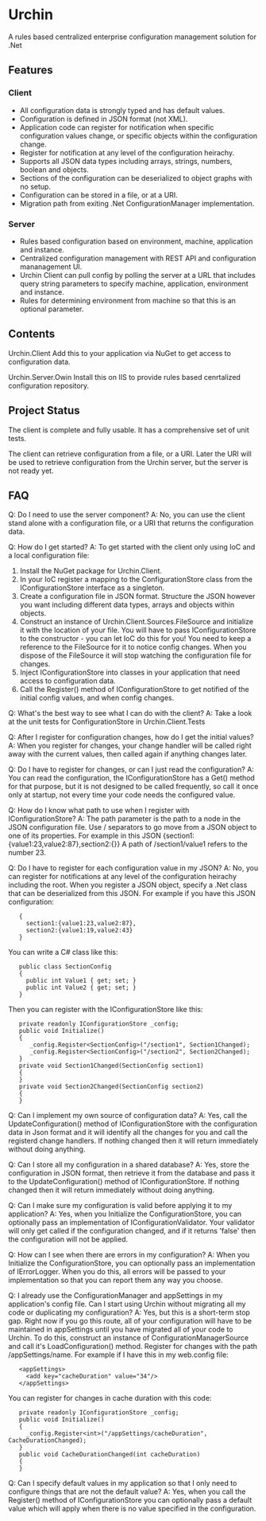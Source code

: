 # Urchin
A rules based centralized enterprise configuration management solution for .Net

## Features
### Client
* All configuration data is strongly typed and has default values.
* Configuration is defined in JSON format (not XML).
* Application code can register for notification when specific configuration
  values change, or specific objects within the configuration change.
* Register for notification at any level of the configuration heirachy.
* Supports all JSON data types including arrays, strings, numbers, boolean and objects.
* Sections of the configuration can be deserialized to object graphs with no setup.
* Configuration can be stored in a file, or at a URI.
* Migration path from exiting .Net ConfigurationManager implementation.

### Server
* Rules based configuration based on environment, machine, application and instance.
* Centralized configuration management with REST API and configuration mananagement UI.
* Urchin Client can pull config by polling the server at a URL that includes query
  string parameters to specify machine, application, environment and instance.
* Rules for determining environment from machine so that this is an optional parameter.

## Contents
Urchin.Client
	Add this to your application via NuGet to get access to configuration data.

Urchin.Server.Owin
	Install this on IIS to provide rules based cenrtalized configuration repository.

## Project Status
The client is complete and fully usable. It has a comprehensive set of unit tests.

The client can retrieve configuration from a file, or a URI. Later the URI will
be used to retrieve configuration from the Urchin server, but the server is not
ready yet.

## FAQ

Q: Do I need to use the server component?
A: No, you can use the client stand alone with a configuration file, or a URI 
   that returns the configuration data.

Q: How do I get started?
A: To get started with the client only using IoC and a local configuration file:
   1. Install the NuGet package for Urchin.Client.
   2. In your IoC register a mapping to the ConfigurationStore class from the
      IConfigurationStore interface as a singleton.
   3. Create a configuration file in JSON format. Structure the JSON however you
      want including different data types, arrays and objects within objects.
   4. Construct an instance of Urchin.Client.Sources.FileSource and initialize
      it with the location of your file. You will have to pass IConfigurationStore 
      to the constructor - you can let IoC do this for you!
      You need to keep a reference to the FileSource for it to notice config
      changes. When you dispose of the FileSource it will stop watching the 
      configuration file for changes.
   5. Inject IConfigurationStore into classes in your application that need 
      access to configuration data.
   6. Call the Register<T>() method of IConfigurationStore to get notified 
      of the initial config values, and when config changes.

Q: What's the best way to see what I can do with the client?
A: Take a look at the unit tests for ConfigurationStore in Urchin.Client.Tests

Q: After I register for configuration changes, how do I get the initial values?
A: When you register for changes, your change handler will be called right away
   with the current values, then called again if anything changes later.

Q: Do I have to register for changes, or can I just read the configuration?
A: You can read the configuration, the IConfigurationStore has a Get<T>()
   method for that purpose, but it is not designed to be called frequently,
   so call it once only at startup, not every time your code needs the
   configured value.

Q: How do I know what path to use when I register with IConfigurationStore?
A: The path parameter is the path to a node in the JSON configuration file.
   Use / separators to go move from a JSON object to one of its properties.
   For example in this JSON {section1:{value1:23,value2:87},section2:{}}
   A path of /section1/value1 refers to the number 23.

Q: Do I have to register for each configuration value in my JSON?
A: No, you can register for notifications at any level of the configuration heirachy
   including the root. When you register a JSON object, specify a .Net class 
   that can be deserialized from this JSON. For example if you have this 
   JSON configuration:

       {
         section1:{value1:23,value2:87},
         section2:{value1:19,value2:43}
       }

   You can write a C# class like this:

       public class SectionConfig
       {
         public int Value1 { get; set; }
         public int Value2 { get; set; }
       }

   Then you can register with the IConfigurationStore like this:

       private readonly IConfigurationStore _config;
       public void Initialize()
       {
	      _config.Register<SectionConfig>("/section1", Section1Changed);
	      _config.Register<SectionConfig>("/section2", Section2Changed);
       }
       private void Section1Changed(SectionConfig section1)
       {
       }
       private void Section2Changed(SectionConfig section2)
       {
       }

Q: Can I implement my own source of configuration data?
A: Yes, call the UpdateConfiguration() method of IConfigurationStore with the
   configuration data in Json format and it will identify all the changes for you 
   and call the registerd change handlers. If nothing changed then it will return 
   immediately without doing anything.

Q: Can I store all my configuration in a shared database?
A: Yes, store the configuration in JSON format, then retrieve it from the database
   and pass it to the UpdateConfiguration() method of IConfigurationStore. If nothing
   changed then it will return immediately without doing anything.

Q: Can I make sure my configuration is valid before applying it to my application?
A: Yes, when you Initialize the ConfigurationStore, you can optionally pass an
   implementation of IConfigurationValidator. Your validator will only get called
   if the configuration changed, and if it returns 'false' then the configuration
   will not be applied.

Q: How can I see when there are errors in my configuration?
A: When you Initialize the ConfigurationStore, you can optionally pass an
   implementation of IErrorLogger. When you do this, all errors will be passed
   to your implementation so that you can report them any way you choose.

Q: I already use the ConfigurationManager and appSettings in my application's config
   file. Can I start using Urchin without migrating all my code or duplicating my
   configuration?
A: Yes, but this is a short-term stop gap. Right now if you go this route, all of
   your configuration will have to be maintained in appSettings until you have 
   migrated all of your code to Urchin.
   To do this, construct an instance of ConfigurationManagerSource and call it's 
   LoadConfiguration() method. Register for changes with the path /appSettings/name.
   For example if I have this in my web.config file:

       <appSettings>
         <add key="cacheDuration" value="34"/>
       </appSettings>

   You can register for changes in cache duration with this code:

       private readonly IConfigurationStore _config;
       public void Initialize()
       {
         _config.Register<int>("/appSettings/cacheDuration", CacheDurationChanged);
       }
       public void CacheDurationChanged(int cacheDuration)
       {
       }

Q: Can I specify default values in my application so that I only need to configure
   things that are not the default value?
A: Yes, when you call the Register<T>() method of IConfigurationStore you can optionally
   pass a default value which will apply when there is no value specified in the
   configuration.
